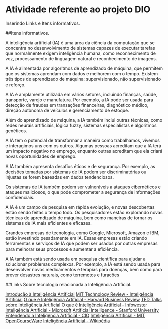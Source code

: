 # Atividade referente ao projeto DIO
Inserindo Links e Itens informativos.

##Itens informativos.

A inteligência artificial (IA) é uma área da ciência da computação que se concentra no desenvolvimento de sistemas capazes de executar tarefas que normalmente exigem inteligência humana, como reconhecimento de voz, processamento de linguagem natural e reconhecimento de imagens.

A IA é alimentada por algoritmos de aprendizado de máquina, que permitem que os sistemas aprendam com dados e melhorem com o tempo. Existem três tipos de aprendizado de máquina: supervisionado, não supervisionado e reforço.

A IA é amplamente utilizada em vários setores, incluindo finanças, saúde, transporte, varejo e manufatura. Por exemplo, a IA pode ser usada para detecção de fraudes em transações financeiras, diagnóstico médico, direção autônoma de veículos e gerenciamento de estoque.

Além do aprendizado de máquina, a IA também inclui outras técnicas, como redes neurais artificiais, lógica fuzzy, sistemas especialistas e algoritmos genéticos.

A IA tem o potencial de transformar a maneira como trabalhamos, vivemos e interagimos uns com os outros. Algumas pessoas acreditam que a IA terá um impacto negativo no emprego, enquanto outras acreditam que ela criará novas oportunidades de emprego.

A IA também apresenta desafios éticos e de segurança. Por exemplo, as decisões tomadas por sistemas de IA podem ser discriminatórias ou injustas se forem baseadas em dados tendenciosos.

Os sistemas de IA também podem ser vulneráveis ​​a ataques cibernéticos e ataques maliciosos, o que pode comprometer a segurança de informações confidenciais.

A IA é um campo de pesquisa em rápida evolução, e novas descobertas estão sendo feitas o tempo todo. Os pesquisadores estão explorando novas técnicas de aprendizado de máquina, bem como maneiras de tornar os sistemas de IA mais eficientes e eficazes.

Grandes empresas de tecnologia, como Google, Microsoft, Amazon e IBM, estão investindo pesadamente em IA. Essas empresas estão criando ferramentas e serviços de IA que podem ser usados ​​por outras empresas para melhorar seus processos e aumentar a eficiência.

A IA também está sendo usada em pesquisa científica para ajudar a solucionar problemas complexos. Por exemplo, a IA está sendo usada para desenvolver novos medicamentos e terapias para doenças, bem como para prever desastres naturais, como terremotos e furacões


##Links Sobre tecnologia relacionada a Inteligência Artificial.

[Introdução à Inteligência Artificial](https://www.ibm.com/br-pt/analytics/artificial-intelligence/what-is-ai)
[MIT Technology Review - Inteligência Artificial](https://www.technologyreview.com/topic/artificial-intelligence/)
[O que é Inteligência Artificial - Harvard Business Review](https://hbrbr.com.br/o-que-e-inteligencia-artificial/)
[TED Talks sobre Inteligência Artificial]( https://www.ted.com/topics/artificial+intelligence)
[O que é Inteligência Artificial - Infowester](https://www.infowester.com/inteligenciaartificial.php)
[Inteligência Artificial - Microsoft](https://www.microsoft.com/pt-br/ai)
[Artificial Intelligence - Stanford University](https://ai.stanford.edu/)
[Entendendo a Inteligência Artificial - CIO](https://cio.com.br/entenda-o-que-e-inteligencia-artificial/)
[Inteligência Artificial - MIT OpenCourseWare](https://ocw.mit.edu/courses/electrical-engineering-and-computer-science/6-034-artificial-intelligence-fall-2010/)
[Inteligência Artificial - Wikipédia](https://pt.wikipedia.org/wiki/Intelig%C3%AAncia_artificial)
